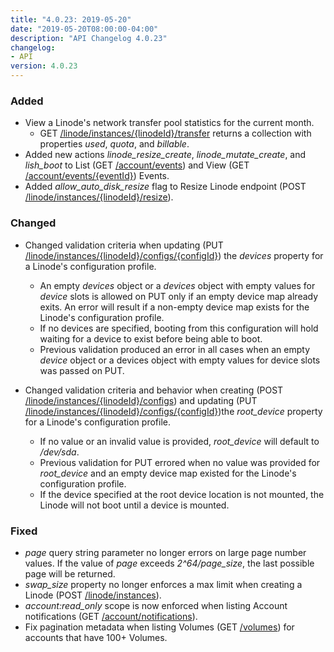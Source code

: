 ```yaml
---
title: "4.0.23: 2019-05-20"
date: "2019-05-20T08:00:00-04:00"
description: "API Changelog 4.0.23"
changelog:
- API
version: 4.0.23
---
```


### Added

- View a Linode's network transfer pool statistics for the current month.
    - GET [/linode/instances/{linodeId}/transfer](https://developers.linode.com/api/docs/v4#operation/getLinodeTransfer) returns a collection with properties *used*, *quota*, and *billable*.
- Added new actions *linode_resize_create*, *linode_mutate_create*, and *lish_boot* to List (GET [/account/events](https://developers.linode.com/api/docs/v4#operation/getEvents)) and View (GET [/account/events/{eventId}](https://developers.linode.com/api/docs/v4#operation/getEvent)) Events.
- Added *allow_auto_disk_resize* flag to Resize Linode endpoint (POST [/linode/instances/{linodeId}/resize](https://developers.linode.com/api/docs/v4#operation/resizeLinodeInstance)).

### Changed

- Changed validation criteria when updating (PUT [/linode/instances/{linodeId}/configs/{configId}](https://developers.linode.com/api/docs/v4#operation/updateLinodeConfig)) the *devices* property for a Linode's configuration profile.

    - An empty *devices* object or a *devices* object with empty values for *device* slots is allowed on PUT only if an empty device map already exits. An error will result if a non-empty device map exists for the Linode's configuration profile.
    - If no devices are specified, booting from this configuration will hold waiting for a device to exist before being able to boot.
    - Previous validation produced an error in all cases when an empty *device* object or a devices object with empty values for device slots was passed on PUT.
- Changed validation criteria and behavior when creating (POST [/linode/instances/{linodeId}/configs](https://developers.linode.com/api/docs/v4#operation/addLinodeConfig)) and updating (PUT [/linode/instances/{linodeId}/configs/{configId}](https://developers.linode.com/api/docs/v4#operation/updateLinodeConfig))the *root_device* property for a Linode's configuration profile.
    - If no value or an invalid value is provided, *root_device* will default to */dev/sda*.
    - Previous validation for PUT errored when no value was provided for *root_device* and an empty device map existed for the Linode's configuration profile.
    - If the device specified at the root device location is not mounted, the Linode will not boot until a device is mounted.

### Fixed

- *page* query string parameter no longer errors on large page number values. If the value of *page* exceeds *2^64/page_size*, the last possible page will be returned.
- *swap_size* property no longer enforces a max limit when creating a Linode (POST [/linode/instances](https://developers.linode.com/api/docs/v4#operation/createLinodeInstance)).
- *account:read_only* scope is now enforced when listing Account notifications (GET [/account/notifications](https://developers.linode.com/api/docs/v4#operation/getNotifications)).
- Fix pagination metadata when listing Volumes (GET [/volumes](https://developers.linode.com/api/docs/v4#operation/getVolumes)) for accounts that have 100+ Volumes.
